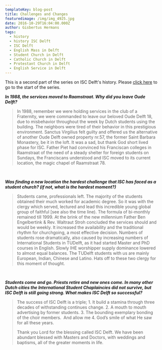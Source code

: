 ```yaml
---
templateKey: blog-post
title: Challenges and Changes
featuredimage: /img/img_4925.jpg
date: 2016-10-29T16:04:00.000Z
author: Gisbertus Hermans
tags:
  - history
  - history ISC Delft
  - ISC Delft
  - English Mass in Delft
  - Student Church in Delft
  - Catholic Church in Delft
  - Protestant Church in Delft
  - English Service in Delft
---
```

This is a second part of the series on ISC Delft's history. Please <a href="https://www.iscdelft.nl/blog/2019-08-19-history-isc-delft/">click here</a> to go to the start of the series.



<strong><em>In 1988, the services moved to Raamstraat. Why did you leave Oude Delft? </em></strong>

<blockquote>In 1988, remember we were holding services in the club of a Fraternity, we were commanded to leave our beloved Oude Delft 18, due to misbehavior throughout the week by Dutch students using the building. The neighbors were tired of their behavior in this prestigious environment. Sanctus Virgilius felt guilty and offered us the alternative of another Oude Delft owned property nr.57, the former Saint Barbara Monastery, be it in the loft. It was a sad, but thank God short lived phase for ISC. Father Piet had convinced his Franciscan colleges in Raamstraat of the need of a steady shelter for foreign students on Sundays, the Franciscans understood and ISC moved to its current location, the magic chapel of Raamstraat 78.</blockquote>

&nbsp;



<strong><em>Was finding a new location the hardest challenge that ISC has faced as a student church? (if not, what is the hardest moment?)</em></strong>

<blockquote>Students came, professionals left. The majority of the students obtained their much worked for academic degree. So it was with the clergy which served, lectured and lead this incredible young global group of faithful [see also the time line). The formula of bi-monthly remained till 1999. At the brink of the new millennium Father Ben Engelbertink &amp; Rev. Waltraut Stroh concluded the services should and would be weekly. It increased the availability and the traditional rhythm for churchgoing, a most effective decision. Numbers of students rose dramatically, also caused by increasing numbers of International Students in TUDelft, as it had started Master and PhD courses in English. Slowly IHE worshipper supply dominance lowered to almost equal balances. The TUDelft students with us are mainly European, Indian, Chinese and Latino. Hats off to these two clergy for this moment of thought.</blockquote>

&nbsp;



<strong><em>Students come and go. Priests retire and new ones come. In many other Dutch cities the International Student Chaplaincies did not survive, but ISC Delft is still going strong. What makes ISC Delft so successful? </em></strong>

<blockquote>The success of ISC Delft is a triple; 1. It build a stamina through three decades of withstanding continues change. 2. A mouth to mouth advertising by former students. 3. The bounding exemplary bonding of the choir members.  And allow me 4. God’s smile of what He saw for all these years.



Thank you Lord for the blessing called ISC Delft. We have been abundant blessed with Masters and Doctors, with weddings and baptisms, all of the greater moments in life.</blockquote>
